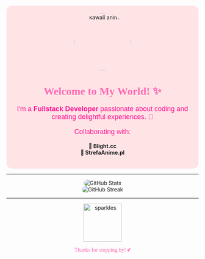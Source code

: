 <div align="center" style="background-color: #ffe4e6; padding: 20px; border-radius: 15px;">
  <img src="https://media.giphy.com/media/L0Ht6g5VxCt4oY9H6v/giphy.gif" alt="kawaii anime" width="150" style="border-radius: 50%;">
  
  <h1 style="font-family: 'Comic Sans MS', cursive; color: #ff69b4;">Welcome to My World! ✨</h1>
  
  <p style="font-size: 18px; color: #ff1493; font-family: 'Arial', sans-serif;">
    I'm a <b>Fullstack Developer</b> passionate about coding and creating delightful experiences. 🌸
  </p>

  <p style="font-size: 18px; color: #ff1493; font-family: 'Arial', sans-serif;">
    Collaborating with:
  </p>
  <ul style="list-style: none; padding: 0;">
    <li><b>🌟 Blight.cc</b></li>
    <li><b>🌸 StrefaAnime.pl</b></li>
  </ul>
</div>

---

<div align="center">
  <img src="https://github-readme-stats.vercel.app/api?username=yourusername&show_icons=true&theme=tokyonight&hide_border=true" alt="GitHub Stats" style="border-radius: 10px;">
  <br>
  <img src="https://streak-stats.demolab.com?user=yourusername&theme=tokyonight&hide_border=true" alt="GitHub Streak" style="border-radius: 10px;">
</div>

---

<div align="center">
  <img src="https://media.giphy.com/media/3o6Zt481isNVuQI1l6/giphy.gif" alt="sparkles" width="100">
  <p style="font-family: 'Comic Sans MS', cursive; color: #ff69b4;">Thanks for stopping by! 💕</p>
</div>
